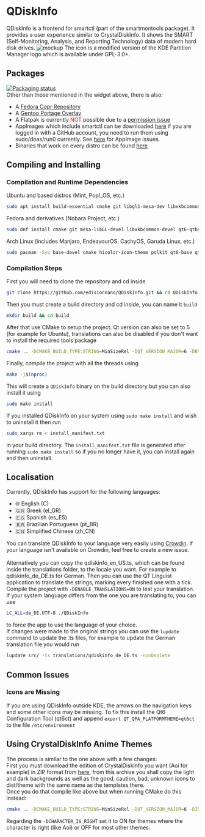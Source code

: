 # QDiskInfo
QDiskInfo is a frontend for smartctl (part of the smartmontools package). It provides a user experience similar to CrystalDiskInfo. It shows the SMART (Self-Monitoring, Analysis, and Reporting Technology) data of modern hard disk drives.
![mockup](https://github.com/edisionnano/QDiskInfo/assets/26039434/e5488f41-6ea2-4304-9ae8-13d5dac7715b)
The icon is a modified version of the KDE Partition Manager logo which is available under GPL-3.0+.

## Packages
[![Packaging status](https://repology.org/badge/vertical-allrepos/qdiskinfo.svg)](https://repology.org/project/qdiskinfo/versions)
<br>Other than those mentioned in the widget above, there is also:
 - A [Fedora Copr Repository](https://copr.fedorainfracloud.org/coprs/birkch/QDiskInfo)
 - A [Gentoo Portage Overlay](http://gpo.zugaina.org/sys-apps/qdiskinfo)
 - A Flatpak is currently <span style="color:red">NOT</span> possible due to a [permission issue](https://github.com/flatpak/flatpak/issues/2452)
 - AppImages which include smartctl can be downloaded [here](https://github.com/edisionnano/QDiskInfo/actions) if you are logged in with a GitHub account, you need to run them using sudo/doas/run0 currently. See [here](https://github.com/edisionnano/QDiskInfo/issues/5) for AppImage issues.
 - Binaries that work on every distro can be found [here](https://github.com/edisionnano/QDiskInfo/releases/latest)

## Compiling and Installing
### Compilation and Runtime Dependencies
Ubuntu and based distros (Mint, Pop!_OS, etc.)
```sh
sudo apt install build-essential cmake git libgl1-mesa-dev libxkbcommon-dev qt6-base-dev qt6-tools-dev qt6-wayland smartmontools
```
Fedora and derivatives (Nobara Project, etc.)
```sh
sudo dnf install cmake git mesa-libGL-devel libxkbcommon-devel qt6-qtbase-devel qt6-qttools-devel qt6-qtwayland-devel smartmontools
```
Arch Linux (includes Manjaro, EndeavourOS. CachyOS, Garuda Linux, etc.)
```sh
sudo pacman -Syu base-devel cmake hicolor-icon-theme polkit qt6-base qt6-svg smartmontools
```
### Compilation Steps
First you will need to clone the repository and cd inside
```sh
git clone https://github.com/edisionnano/QDiskInfo.git && cd QDiskInfo
```
Then you must create a build directory and cd inside, you can name it `build`
```sh
mkdir build && cd build
```
After that use CMake to setup the project. Qt version can also be set to 5 (for example for Ubuntu), translations can also be disabled if you don't want to install the required tools package
```sh
cmake .. -DCMAKE_BUILD_TYPE:STRING=MinSizeRel -DQT_VERSION_MAJOR=6 -DENABLE_TRANSLATIONS=ON
```
Finally, compile the project with all the threads using
```sh
make -j$(nproc)
```
This will create a `QDiskInfo` binary on the build directory but you can also install it using
```sh
sudo make install
```
If you installed QDiskInfo on your system using `sudo make install` and wish to uninstall it then run
```sh
sudo xargs rm < install_manifest.txt
```
in your build directory. The `install_manifest.txt` file is generated after running `sudo make install` so if you no longer have it, you can install again and then uninstall.

## Localisation
Currently, QDiskInfo has support for the following languages:
- 🌐 English (C)
- 🇬🇷 Greek (el_GR)
- 🇪🇸 Spanish (es_ES)
- 🇧🇷 Brazilian Portuguese (pt_BR)
- 🇨🇳 Simplified Chinese (zh_CN)

You can translate QDiskInfo to your language very easily using [Crowdin](https://crowdin.com/project/qdiskinfo). If your language isn't available on Crowdin, feel free to create a new issue.
<br><br>Alternatively you can copy the qdiskinfo_en_US.ts, which can be found inside the translations folder, to the locale you want. For example to qdiskinfo_de_DE.ts for German. Then you can use the QT Linguist application to translate the strings, marking every finished one with a tick. Compile the project with `-DENABLE_TRANSLATIONS=ON` to test your translation.
<br>If your system language differs from the one you are translating to, you can use
```sh
LC_ALL=de_DE.UTF-8 ./QDiskInfo
```
to force the app to use the language of your choice.
<br>If changes were made to the original strings you can use the `lupdate` command to update the .ts files, for example to update the German translation file you would run
```sh
lupdate src/ -ts translations/qdiskinfo_de_DE.ts -noobsolete
```

## Common Issues
### Icons are Missing
If you are using QDiskInfo outside KDE, the arrows on the navigation keys and some other icons may be missing. To fix this install the Qt6 Configuration Tool (qt6ct) and append `export QT_QPA_PLATFORMTHEME=qt6ct` to the file `/etc/environment`

## Using CrystalDiskInfo Anime Themes
The process is similar to the one above with a few changes:<br>
First you must download the edition of CrystalDiskInfo you want (Aoi for example) in ZIP format from [here](https://crystalmark.info/en/download/), from this archive you shall copy the light and dark backgrounds as well as the good, caution, bad, unknown icons to dist/theme with the same name as the templates there.<br>
Once you do that compile like above but when running CMake do this instead:
```sh
cmake .. -DCMAKE_BUILD_TYPE:STRING=MinSizeRel -DQT_VERSION_MAJOR=6 -DINCLUDE_OPTIONAL_RESOURCES=ON -DCHARACTER_IS_RIGHT=ON -DENABLE_TRANSLATIONS=ON
```
Regarding the `-DCHARACTER_IS_RIGHT` set it to ON for themes where the character is right (like Aoi) or OFF for most other themes.
